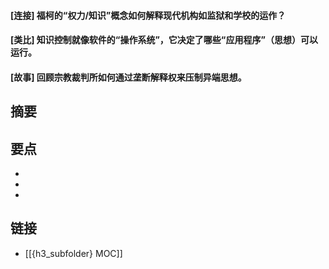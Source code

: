 #### [连接] 福柯的“权力/知识”概念如何解释现代机构如监狱和学校的运作？


#### [类比] 知识控制就像软件的“操作系统”，它决定了哪些“应用程序”（思想）可以运行。


#### [故事] 回顾宗教裁判所如何通过垄断解释权来压制异端思想。


## 摘要


## 要点

- 
- 
- 

## 链接

- [[{h3_subfolder} MOC]]
